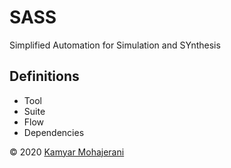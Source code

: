 # SASS
Simplified Automation for Simulation and SYnthesis





## Definitions
- Tool
- Suite
- Flow
- Dependencies


© 2020 [Kamyar Mohajerani](malto:kamyar@ieee.org)